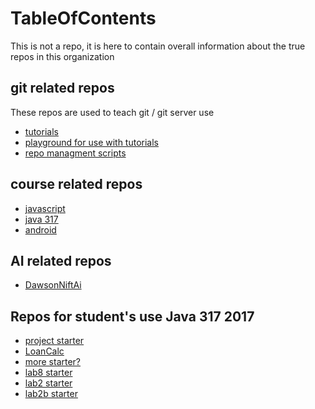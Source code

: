 # TableOfContents
This is not a repo, it is here to contain overall information about the true repos in this organization
## git related repos
These repos are used to teach git / git server use 
* [tutorials](https://github.com/DawsonCollegeCompSci/git-tutorials)
* [playground for use with tutorials](https://github.com/DawsonCollegeCompSci/git-playground)
* [repo managment scripts](https://github.com/DawsonCollegeCompSci/git-repo-managment-scripts)
## course related repos
* [javascript](https://github.com/DawsonCollegeCompSci/423_javascript)
* [java 317](https://github.com/DawsonCollegeCompSci/oo_java_317)
* [android](https://github.com/DawsonCollegeCompSci/android)
## AI related repos
* [DawsonNiftAi](https://github.com/DawsonCollegeCompSci/DawsonNiftAI)
## Repos for student's use Java 317 2017
* [project starter](https://github.com/DawsonCollegeCompSci/java317startercode)
* [LoanCalc](https://github.com/DawsonCollegeCompSci/LoanCalc)
* [more starter?](https://github.com/DawsonCollegeCompSci/ElectionSys)
* [lab8 starter](https://github.com/DawsonCollegeCompSci/lab8)
* [lab2 starter](https://github.com/DawsonCollegeCompSci/317Lab2)
* [lab2b starter](https://github.com/DawsonCollegeCompSci/lab2b-jnila)
